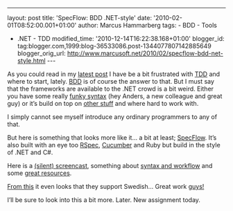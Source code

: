 ---
layout: post
title: 'SpecFlow: BDD .NET-style'
date: '2010-02-01T08:52:00.001+01:00'
author: Marcus Hammarberg
tags: - BDD -
Tools
  - .NET - TDD
modified_time: '2010-12-14T16:22:38.168+01:00'
blogger_id: tag:blogger.com,1999:blog-36533086.post-1344077807142885649
blogger_orig_url: http://www.marcusoft.net/2010/02/specflow-bdd-net-style.html ---

As you could read in my <a
href="http://www.marcusoft.net/2010/01/aspnet-mvc-structuremap-and-tdd.html"
target="_blank">latest post</a> I have be a bit frustrated with
<a href="http://en.wikipedia.org/wiki/Test-driven_development"
target="_blank">TDD</a> and where to start, lately.
<a href="http://en.wikipedia.org/wiki/Behavior_Driven_Development"
target="_blank">BDD</a> is of course the answer to that. But I must say
that the frameworks are available to the .NET crowd is a bit weird.
Either you have some really <a
href="http://andersjonsson.blogspot.com/2009/05/stapplande-steg-med-mspec.html"
target="_blank">funky syntax</a> (hey Anders, a new colleague and great
guy) or it’s build on top on <a
href="http://gojko.net/2010/01/01/bdd-in-net-with-cucumber-cuke4nuke-and-teamcity/"
target="_blank">other stuff</a> and where hard to work with.

I simply cannot see myself introduce any ordinary programmers to any of
that.

But here is something that looks more like it… a bit at least;
<a href="http://www.specflow.org/" target="_blank">SpecFlow</a>. It’s
also built with an eye too
<a href="http://rspec.info/" target="_blank">RSpec</a>,
<a href="http://cukes.info/" target="_blank">Cucumber</a> and Ruby but
build in the style of .NET and C#.

Here is a <a href="http://www.specflow.org/specflow/screencast.aspx"
target="_blank">(silent) screencast</a>, something about
<a href="http://www.specflow.org/specflow/workflow.aspx"
target="_blank">syntax and workflow</a> and some
<a href="http://www.specflow.org/about/background.aspx"
target="_blank">great resources</a>.

<a
href="http://github.com/techtalk/SpecFlow/tree/master/Tests/ParserTests/"
target="_blank">From this</a> it even looks that they support Swedish…
Great work <a href="http://www.specflow.org/about/people.aspx"
target="_blank">guys!</a>

I’ll be sure to look into this a bit more. Later. New assignment today.

